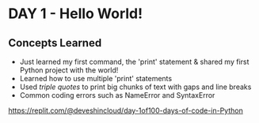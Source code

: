# DAY 1 - Hello World!
## Concepts Learned
- Just learned my first command, the 'print' statement & shared my first Python project with the world!
- Learned how to use multiple 'print' statements
- Used _triple quotes_ to print big chunks of text with gaps and line breaks
- Common coding errors such as NameError and SyntaxError

https://replit.com/@deveshincloud/day-1of100-days-of-code-in-Python
